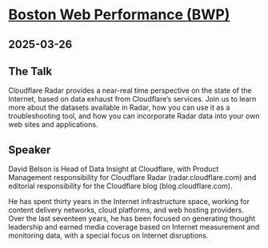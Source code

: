 # [Boston Web Performance (BWP)](https://www.meetup.com/boston-web-performance/events/306523007/)
      
## 2025-03-26
      
## The Talk

Cloudflare Radar provides a near-real time perspective on the state of the Internet, based on data exhaust from Cloudflare’s services. Join us to learn more about the datasets available in Radar, how you can use it as a troubleshooting tool, and how you can incorporate Radar data into your own web sites and applications.

## Speaker

David Belson is Head of Data Insight at Cloudflare, with Product Management responsibility for Cloudflare Radar (radar.cloudflare.com) and editorial responsibility for the Cloudflare blog (blog.cloudflare.com).

He has spent thirty years in the Internet infrastructure space, working for content delivery networks, cloud platforms, and web hosting providers. Over the last seventeen years, he has been focused on generating thought leadership and earned media coverage based on Internet measurement and monitoring data, with a special focus on Internet disruptions.

